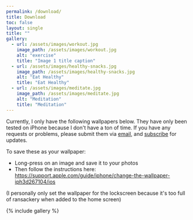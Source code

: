 ```yaml
---
permalink: /download/
title: Download
toc: false
layout: single
title: ""
gallery:
  - url: /assets/images/workout.jpg
    image_path: /assets/images/workout.jpg
    alt: "exercise"
    title: "Image 1 title caption"
  - url: /assets/images/healthy-snacks.jpg
    image_path: /assets/images/healthy-snacks.jpg
    alt: "Eat Healthy"
    title: "Eat Healthy"
  - url: /assets/images/meditate.jpg
    image_path: /assets/images/meditate.jpg
    alt: "Meditation"
    title: "Meditation"
---
```


Currently, I only have the following wallpapers below. They have only been tested on iPhone because I don't have a ton of time. If you have any requests or problems, please submit them via [email](mailto:ben@habituwall.com), and [subscribe](/subscribe/) for updates.

To save these as your wallpaper:
* Long-press on an image and save it to your photos
* Then follow the instructions here: https://support.apple.com/guide/iphone/change-the-wallpaper-iph3d267104/ios 

(I personally only set the wallpaper for the lockscreen because it's too full of ransackery when added to the home screen)

{% include gallery %}
